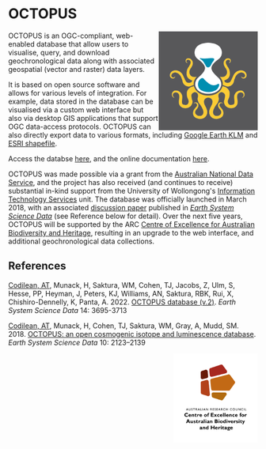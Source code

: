 # OCTOPUS

<img align="right" src="OCTOPUSlogo.png" alt="OCTOPUS" width="200">

OCTOPUS is an OGC-compliant, web-enabled database that allow users to visualise, query, and download geochronological data along with associated geospatial (vector and raster) data layers.

It is based on open source software and allows for various levels of integration. For example, data stored in the database can be visualised via a custom web interface but also via desktop GIS applications that support OGC data-access protocols. OCTOPUS can also directly export data to various formats, including <a href="https://developers.google.com/kml/documentation/kml_tut">Google Earth KLM</a> and <a href="https://www.esri.com/Library/Whitepapers/Pdfs/Shapefile.pdf">ESRI shapefile</a>.

Access the databse <a href="https://octopusdata.org">here</a>, and the online documentation <a href="https://octopus-db.github.io/documentation/">here</a>. 

OCTOPUS was made possible via a grant from the <a href="https://www.ands.org.au">Australian National Data Service</a>, and the project has also received (and continues to receive) substantial in-kind support from the University of Wollongong's <a href="https://www.uow.edu.au/its/">Information Technology Services</a> unit. The database was officially launched in March 2018, with an associated <a href="https://doi.org/10.5194/essd-10-2123-2018">discussion paper</a> published in <a href="https://www.earth-system-science-data.net"><em>Earth System Science Data</em></a> (see Reference below for detail). Over the next five years, OCTOPUS will be supported by the ARC <a href="http://epicaustralia.org.au">Centre of Excellence for Australian Biodiversity and Heritage</a>, resulting in an upgrade to the web interface, and additional geochronological data collections.

## References
<a href="https://github.com/codilean">Codilean, AT</a>, Munack, H, Saktura, WM, Cohen, TJ, Jacobs, Z, Ulm, S, Hesse, PP, Heyman, J, Peters, KJ, Williams, AN, Saktura, RBK, Rui, X, Chishiro-Dennelly, K, Panta, A. 2022. <a href="https://doi.org/10.5194/essd-14-3695-2022">OCTOPUS database (v.2)</a>. <em>Earth System Science Data</em> 14: 3695-3713

<a href="https://github.com/codilean">Codilean, AT</a>, Munack, H, Cohen, TJ, Saktura, WM, Gray, A, Mudd, SM. 2018. <a href="https://doi.org/10.5194/essd-10-2123-2018">OCTOPUS: an open cosmogenic isotope and luminescence database</a>. <em>Earth System Science Data</em> 10: 2123–2139

[<img src="CabahFCP.jpg" alt="Centre of Excellence for Australian Biodiversity and Heritage" width="170" align="right" />](http://EpicAustralia.org.au)
